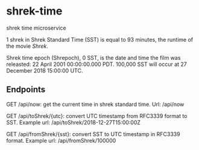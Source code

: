 # shrek-time

shrek time microservice

1 shrek in Shrek Standard Time (SST) is equal to 93 minutes, the runtime of the movie *Shrek*.

Shrek time epoch (Shrepoch), 0 SST, is the date and time the film was releasted: 22 April 2001 00:00:00.000 PDT. 100,000 SST will occur at 27 December 2018 15:00:00 UTC.

## Endpoints
GET /api/now: get the current time in shrek standard time.
Url: /api/now


GET /api/toShrek/{utc}: convert UTC timestamp from RFC3339 format to SST.
Example url: /api/toShrek/2018-12-27T15:00:00Z


GET /api/fromShrek/{sst}: convert SST to UTC timestamp in RFC3339 format.
Example url: /api/fromShrek/100000

